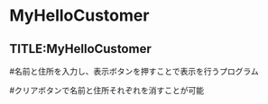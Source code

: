 # MyHelloCustomer
## TITLE:MyHelloCustomer

#名前と住所を入力し、表示ボタンを押すことで表示を行うプログラム

#クリアボタンで名前と住所それぞれを消すことが可能
